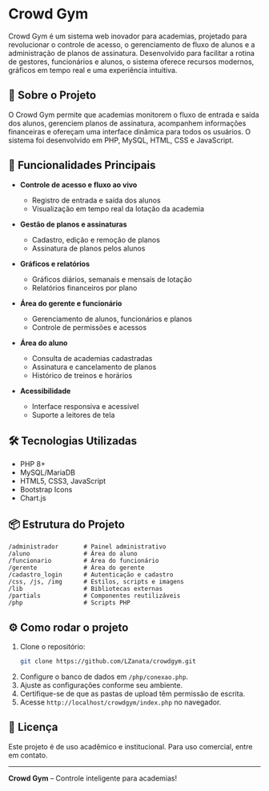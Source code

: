 # Crowd Gym

Crowd Gym é um sistema web inovador para academias, projetado para revolucionar o controle de acesso, o gerenciamento de fluxo de alunos e a administração de planos de assinatura. Desenvolvido para facilitar a rotina de gestores, funcionários e alunos, o sistema oferece recursos modernos, gráficos em tempo real e uma experiência intuitiva.

## 🚀 Sobre o Projeto

O Crowd Gym permite que academias monitorem o fluxo de entrada e saída dos alunos, gerenciem planos de assinatura, acompanhem informações financeiras e ofereçam uma interface dinâmica para todos os usuários. O sistema foi desenvolvido em PHP, MySQL, HTML, CSS e JavaScript.

## 🌟 Funcionalidades Principais

- **Controle de acesso e fluxo ao vivo**
  - Registro de entrada e saída dos alunos
  - Visualização em tempo real da lotação da academia

- **Gestão de planos e assinaturas**
  - Cadastro, edição e remoção de planos
  - Assinatura de planos pelos alunos

- **Gráficos e relatórios**
  - Gráficos diários, semanais e mensais de lotação
  - Relatórios financeiros por plano

- **Área do gerente e funcionário**
  - Gerenciamento de alunos, funcionários e planos
  - Controle de permissões e acessos

- **Área do aluno**
  - Consulta de academias cadastradas
  - Assinatura e cancelamento de planos
  - Histórico de treinos e horários

- **Acessibilidade**
  - Interface responsiva e acessível
  - Suporte a leitores de tela

## 🛠️ Tecnologias Utilizadas

- PHP 8+
- MySQL/MariaDB
- HTML5, CSS3, JavaScript
- Bootstrap Icons
- Chart.js

## 📦 Estrutura do Projeto

```
/administrador       # Painel administrativo
/aluno               # Área do aluno
/funcionario         # Área do funcionário
/gerente             # Área do gerente
/cadastro_login      # Autenticação e cadastro
/css, /js, /img      # Estilos, scripts e imagens
/lib                 # Bibliotecas externas
/partials            # Componentes reutilizáveis
/php                 # Scripts PHP
```

## ⚙️ Como rodar o projeto

1. Clone o repositório:
   ```bash
   git clone https://github.com/LZanata/crowdgym.git
   ```
2. Configure o banco de dados em `/php/conexao.php`.
3. Ajuste as configurações conforme seu ambiente.
4. Certifique-se de que as pastas de upload têm permissão de escrita.
5. Acesse `http://localhost/crowdgym/index.php` no navegador.

## 📄 Licença

Este projeto é de uso acadêmico e institucional. Para uso comercial, entre em contato.

---

**Crowd Gym** – Controle inteligente para academias!